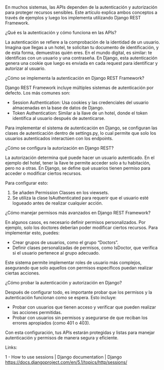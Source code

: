 En muchos sistemas, las APIs dependen de la autenticación y autorización para proteger recursos sensibles. Este artículo explica ambos conceptos a través de ejemplos y luego los implementa utilizando Django REST Framework.


¿Qué es la autenticación y cómo funciona en las APIs?

La autenticación se refiere a la comprobación de la identidad de un usuario. Imagina que llegas a un hotel, te solicitan tu documento de identificación, y de esta forma, demuestras quién eres. En el mundo digital, es similar: te identificas con un usuario y una contraseña. En Django, esta autenticación genera una cookie que luego es enviada en cada request para identificar y autorizar al usuario.


¿Cómo se implementa la autenticación en Django REST Framework?

Django REST Framework incluye múltiples sistemas de autenticación por defecto. Los más comunes son:

- Session Authentication: Usa cookies y las credenciales del usuario almacenadas en la base de datos de Django.
- Token Authentication: Similar a la llave de un hotel, donde el token identifica al usuario después de autenticarse.

Para implementar el sistema de autenticación en Django, se configuran las clases de autenticación dentro de settings.py, lo cual permite que solo los usuarios autenticados interactúen con los endpoints.


¿Cómo se configura la autorización en Django REST?

La autorización determina qué puede hacer un usuario autenticado. En el ejemplo del hotel, tener la llave te permite acceder solo a tu habitación, pero no a otras. En Django, se define qué usuarios tienen permiso para acceder o modificar ciertos recursos.

Para configurar esto:

1. Se añaden Permission Classes en los viewsets.
2. Se utiliza la clase IsAuthenticated para requerir que el usuario esté logueado antes de realizar cualquier acción.


¿Cómo manejar permisos más avanzados en Django REST Framework?

En algunos casos, es necesario definir permisos personalizados. Por ejemplo, solo los doctores deberían poder modificar ciertos recursos. Para implementar esto, puedes:

- Crear grupos de usuarios, como el grupo “Doctors”.
- Definir clases personalizadas de permisos, como IsDoctor, que verifica si el usuario pertenece al grupo adecuado.

Este sistema permite implementar roles de usuario más complejos, asegurando que solo aquellos con permisos específicos puedan realizar ciertas acciones.


¿Cómo probar la autenticación y autorización en Django?

Después de configurar todo, es importante probar que los permisos y la autenticación funcionan como se espera. Esto incluye:

- Probar con usuarios que tienen acceso y verificar que pueden realizar las acciones permitidas.
- Probar con usuarios sin permisos y asegurarse de que reciban los errores apropiados (como 401 o 403).

Con esta configuración, tus APIs estarán protegidas y listas para manejar autenticación y permisos de manera segura y eficiente.


Links:

1 - How to use sessions | Django documentation | Django
https://docs.djangoproject.com/en/5.1/topics/http/sessions/